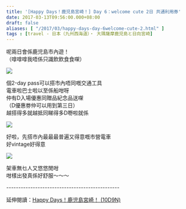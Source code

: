 ```yaml
---
title: '[Happy Days！鹿児島宮崎！] Day 6：welcome cute 2日 共通利用券'
date: 2017-03-13T09:56:00.000+08:00
draft: false
aliases: [ "/2017/03/happy-days-day-6welcome-cute-2.html" ]
tags : [travel - 日本（九州西海道）・ 大隅薩摩鹿児島と日向宮崎]
---
```


呢兩日會係鹿児島市內遊！  
（嗱嗱嗱我唔係只識飲飲食食㗎）  

[![](https://c1.staticflickr.com/3/2917/32414811894_15fc6ba0d1_z.jpg)](https://c1.staticflickr.com/3/2917/32414811894_15fc6ba0d1_z.jpg)

個2-day pass可以搭市內唔同嘅交通工具  
電車啦巴士啦以至係船咁呀  
仲有D入場優惠同贈品紀念品送㗎  
（D優惠劵仲可以用到第三日）  
越搭得多就越抵同睇得多D嘢啦就係  

[![](https://c2.staticflickr.com/4/3935/32443727903_b46404b21e_z.jpg)](https://c2.staticflickr.com/4/3935/32443727903_b46404b21e_z.jpg)

好啦，先搭市內最最最普遍又得意嘅市營電車  
好vintage好得意  

[![](https://c2.staticflickr.com/4/3748/32875304390_d9e06abb51_z.jpg)](https://c2.staticflickr.com/4/3748/32875304390_d9e06abb51_z.jpg)

架車無乜人又悠悠閒咁  
咁樣出發真係好舒服～～～  
  
\-----------------------------------------------  
  
延伸閱讀：[Happy Days！鹿児島宮崎！ (10D9N)](http://www.hidie.net/2017/06/happy-days10d9n.html)